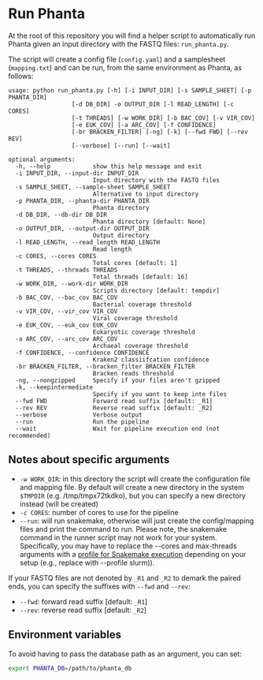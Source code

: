 # Run Phanta

At the root of this repository you will find a helper script to automatically
run Phanta given an input directory with the FASTQ files: `run_phanta.py`.

The script will create a config file (`config.yaml`) and a samplesheet (`mapping.txt`)
and can be run, from the same environment as Phanta, as follows:

```text
usage: python run_phanta.py [-h] [-i INPUT_DIR] [-s SAMPLE_SHEET] [-p PHANTA_DIR]
                  [-d DB_DIR] -o OUTPUT_DIR [-l READ_LENGTH] [-c CORES]
                  [-t THREADS] [-w WORK_DIR] [-b BAC_COV] [-v VIR_COV]
                  [-e EUK_COV] [-a ARC_COV] [-f CONFIDENCE]
                  [-br BRACKEN_FILTER] [-ng] [-k] [--fwd FWD] [--rev REV]
                  [--verbose] [--run] [--wait]

optional arguments:
  -h, --help            show this help message and exit
  -i INPUT_DIR, --input-dir INPUT_DIR
                        Input directory with the FASTQ files
  -s SAMPLE_SHEET, --sample-sheet SAMPLE_SHEET
                        Alternative to input directory
  -p PHANTA_DIR, --phanta-dir PHANTA_DIR
                        Phanta directory
  -d DB_DIR, --db-dir DB_DIR
                        Phanta directory [default: None]
  -o OUTPUT_DIR, --output-dir OUTPUT_DIR
                        Output directory
  -l READ_LENGTH, --read_length READ_LENGTH
                        Read length
  -c CORES, --cores CORES
                        Total cores [default: 1]
  -t THREADS, --threads THREADS
                        Total threads [default: 16]
  -w WORK_DIR, --work-dir WORK_DIR
                        Scripts directory [default: tempdir]
  -b BAC_COV, --bac_cov BAC_COV
                        Bacterial coverage threshold
  -v VIR_COV, --vir_cov VIR_COV
                        Viral coverage threshold
  -e EUK_COV, --euk_cov EUK_COV
                        Eukaryotic coverage threshold
  -a ARC_COV, --arc_cov ARC_COV
                        Archaeal coverage threshold
  -f CONFIDENCE, --confidence CONFIDENCE
                        Kraken2 classiifcation confidence
  -br BRACKEN_FILTER, --bracken_filter BRACKEN_FILTER
                        Bracken reads threshold
  -ng, --nongzipped     Specify if your files aren't gzipped
  -k, --keepintermediate
                        Specify if you want to keep inte files
  --fwd FWD             Forward read suffix [default: _R1]
  --rev REV             Reverse read suffix [default: _R2]
  --verbose             Verbose output
  --run                 Run the pipeline
  --wait                Wait for pipeline execution end (not recommended)
  ```

## Notes about specific arguments

* `-w WORK_DIR`: in this directory the script will create the configuration file and mapping file. By default will create a new directory in the system `$TMPDIR` (e.g. /tmp/tmpx72tkdko), but you can specify a new directory instead (will be created)
* `-c CORES`: number of cores to use for the pipeline
* `--run`: will run snakemake, otherwise will just create the config/mapping files and print the command to run. Please note, the snakemake command in the runner script may not work for your system. Specifically, you may have to replace the --cores and max-threads arguments with a [profile for Snakemake execution](https://github.com/Snakemake-Profiles/) depending on your setup (e.g., replace with --profile slurm)).

If your FASTQ files are not denoted by `_R1` and `_R2` to demark the paired ends,
you can specify the suffixes with `--fwd` and `--rev`:
* `--fwd`: forward read suffix [default: `_R1`]
* `--rev`: reverse read suffix [default: `_R2`]

## Environment variables

To avoid having to pass the database path as an argument, you can set:

```bash
export PHANTA_DB=/path/to/phanta_db
```

